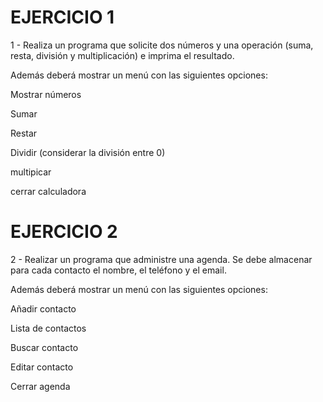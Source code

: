 # EJERCICIO 1
1 - Realiza un programa que solicite dos números y una operación (suma, resta, división y multiplicación) e imprima el resultado.

Además deberá mostrar un menú con las siguientes opciones:

Mostrar números

Sumar

Restar

Dividir (considerar la división entre 0)

multipicar

cerrar calculadora


# EJERCICIO 2
2 - Realizar un programa que administre una agenda. Se debe almacenar para cada contacto el nombre, el teléfono y el email.

Además deberá mostrar un menú con las siguientes opciones:

Añadir contacto

Lista de contactos

Buscar contacto

Editar contacto

Cerrar agenda
